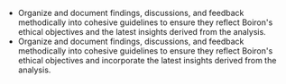 - Organize and document findings, discussions, and feedback methodically into cohesive guidelines to ensure they reflect Boiron's ethical objectives and the latest insights derived from the analysis.
- Organize and document findings, discussions, and feedback methodically into cohesive guidelines to ensure they reflect Boiron's ethical objectives and incorporate the latest insights derived from the analysis.